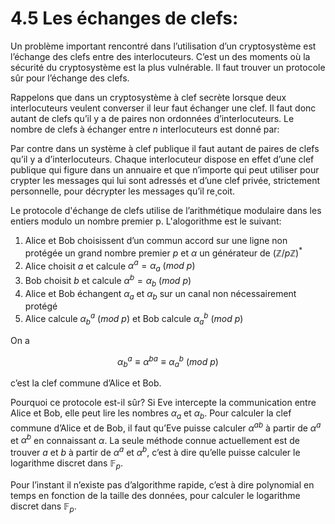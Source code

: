 # 4.5 Les échanges de clefs:

Un problème important rencontré dans l’utilisation d’un cryptosystème est l’échange des clefs entre des interlocuteurs. C’est un des moments où la sécurité du cryptosystème est la plus vulnérable. Il faut trouver un protocole sûr pour l’échange des clefs.

Rappelons que dans un cryptosystème à clef secrète lorsque deux interlocuteurs veulent converser il leur faut échanger une clef. Il faut donc autant de clefs qu’il y a de paires non ordonnées d’interlocuteurs. Le nombre de clefs à échanger entre $n$ interlocuteurs est donné par:

<!-- TODO IMG -->

Par contre dans un système à clef publique il faut autant de paires de clefs qu’il y a d’interlocuteurs. Chaque interlocuteur dispose en effet d’une clef publique qui figure dans un annuaire et que n’importe qui peut utiliser pour crypter les messages qui lui sont adressés et d’une clef privée, strictement personnelle, pour décrypter les messages qu’il re¸coit.

Le protocole d'échange de clefs utilise de l’arithmétique modulaire dans les entiers modulo un nombre premier p. L'alogorithme est le suivant:
1. Alice et Bob choisissent d’un commun accord sur une ligne non protégée un grand nombre premier $p$ et $\alpha$ un générateur de $(\mathbb{Z}/p\mathbb{Z})^*$
2. Alice choisit $a$ et calcule $\alpha^a = \alpha_a\ (mod\ p)$
3. Bob choisit $b$ et calcule $\alpha^b = \alpha_b\ (mod\ p)$
4. Alice et Bob échangent $\alpha_a$ et $\alpha_b$ sur un canal non nécessairement protégé
5. Alice calcule $\alpha^a_b\ (mod\ p)$ et Bob calcule $\alpha^b_a\ (mod\ p)$

On a  

$$\alpha^a_b \equiv \alpha^{ba} \equiv  \alpha^b_a\ (mod\ p)$$

c’est la clef commune d’Alice et Bob.

Pourquoi ce protocole est-il sûr? Si Eve intercepte la communication entre Alice et Bob, elle peut lire les nombres $\alpha_a$ et $\alpha_b$.
Pour calculer la clef commune d’Alice et de Bob, il faut qu’Eve puisse calculer $\alpha^{ab}$ à partir de $\alpha^a$ et $\alpha^b$ en connaissant $\alpha$. La seule méthode connue actuellement est de trouver $a$ et $b$ à partir de $\alpha^a$ et $\alpha^b$, c’est à dire qu’elle puisse calculer le logarithme discret dans $\mathbb{F}_p$.

Pour l’instant il n’existe pas d’algorithme rapide, c’est à dire polynomial en temps en fonction de la taille des données, pour calculer le logarithme discret dans $\mathbb{F}_p$.